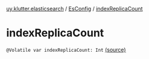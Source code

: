 [uy.klutter.elasticsearch](../index.md) / [EsConfig](index.md) / [indexReplicaCount](.)


# indexReplicaCount
`@Volatile var indexReplicaCount: Int` [(source)](https://github.com/kohesive/klutter/blob/master/elasticsearch-jdk7/src/main/kotlin/uy/klutter/elasticsearch/Client.kt#L30)


